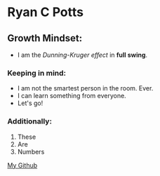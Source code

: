 # Ryan C Potts

## Growth Mindset:
- I am the *Dunning-Kruger effect* in **full swing**.

### Keeping in mind:
- I am not the smartest person in the room. Ever.
- I can learn something from everyone.
- Let's go!

### Additionally:
1. These
2. Are
3. Numbers

[My Github](https://github.com/RyanCPotts/)


